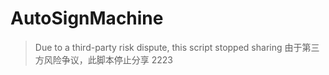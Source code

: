 # AutoSignMachine

> Due to a third-party risk dispute, this script stopped sharing
> 由于第三方风险争议，此脚本停止分享
> 2223
